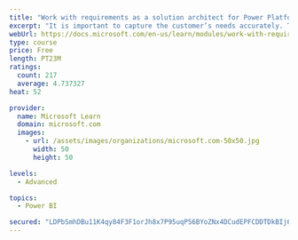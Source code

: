 ```yaml
---
title: "Work with requirements as a solution architect for Power Platform and Dynamics 365"
excerpt: "It is important to capture the customer’s needs accurately. This module explains how to capture requirements and identify functional and non-functional items."
webUrl: https://docs.microsoft.com/en-us/learn/modules/work-with-requirements/
type: course
price: Free
length: PT23M
ratings:
  count: 217
  average: 4.737327
heat: 52

provider:
  name: Microsoft Learn
  domain: microsoft.com
  images:
    - url: /assets/images/organizations/microsoft.com-50x50.jpg
      width: 50
      height: 50

levels:
  - Advanced

topics:
  - Power BI

secured: "LDPbSmhDBu11K4qy84F3F1orJh8x7P95uqP56BYoZNx4DCudEPFCDDTDkBIj6W8v8Lb9CBwLp7fNQKIGtI8Mq7Nku3kYFupUnW4h4RJR5njr0kcGf/kSxxNJHxBg0MDE2ZpxBH3Q7UewlyIdJb8bsEgNYOJufA0JvqzjAlxcXLSiC7dViRdTwsfPItSfx0w/H6d2FMLDCZWUskp5wgharqAy/3+upX8Io6nmAL7iqGHMQ6pXgceXmzqRc9EuVB7KiQg1uPln1rzyF4cm6CYVwfgAoh080o3Agca8KCU0uWFZFr6kkjY9yI1XP1S39SzB+H0OXvNtE7j7v7SQWWJOGilhLWedob/Y2M8UfgJ5QK62RgSLkLnr2JiY36Qnv62OIOi/JG06PdXps4B/Tl5ncw==;uGzOdmDBZ8fWAPyuQxOgrw=="
---
```


